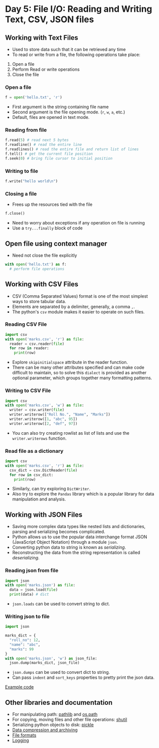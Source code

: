 # Day 5: File I/O: Reading and Writing Text, CSV, JSON files

## Working with Text Files

- Used to store data such that it can be retrieved any time
- To read or write from a file, the following operations take place:
1. Open a file
2. Perform Read or write operations
3. Close the file

### Open a file

```py
f = open('hello.txt', 'r')
```

- First argument is the string containing file name
- Second argument is the file opening mode. (`r`, `w`, `a`, etc.)
- Default, files are opened in text mode.

### Reading from file

```py
f.read(5) # read next 5 bytes
f.readline() # read the entire line
f.readlines() # read the entire file and return list of lines
f.tell() # get the current file position
f.seek(0) # bring file cursor to initial position
```
### Writing to file

```py
f.write("hello world\n")
```

### Closing a file

- Frees up the resources tied with the file

```py
f.close()
```

- Need to worry about exceptions if any operation on file is running
- Use a `try...finally` block of code

## Open file using context manager

- Need not close the file explicitly

```py
with open('hello.txt') as f:
  # perform file operations
```

## Working with CSV Files

- CSV (Comma Separated Values) format is one of the most simplest ways to store tabular data.
- Elements are separated by a delimiter, generally, a comma `,`.
- The python's `csv` module makes it easier to operate on such files.

### Reading CSV File

```py
import csv
with open('marks.csv', 'r') as file:
  reader = csv.reader(file)
  for row in reader:
    print(row)
```

- Explore `skipinitialspace` attribute in the reader function.
- There can be many other attributes specified and can make code difficult to maintain, so to solve this `dialect` is provided as another optional parameter, which groups together many formatting patterns.

### Writing to CSV File

```py
import csv
with open('marks.csv', 'w') as file:
  writer = csv.writer(file)
  writer.writerow(["Roll No.", "Name", "Marks"])
  writer.writerow([1, "abc", 95])
  writer.writerow([2, "def", 97])
```

- You can also try creating rowlist as list of lists and use the `writer.writerows` function.

### Read file as a dictionary

```py
import csv
with open('marks.csv', 'r') as file:
  csv_dict = csv.DictReader(file)
  for row in csv_dict:
    print(row)
```

- Similarly, can try exploring `DictWriter`.
- Also try to explore the `Pandas` library which is a popular library for data manipulation and analysis.

## Working with JSON Files

- Saving more complex data types like nested lists and dictionaries, parsing and serializing becomes complicated.
- Python allows us to use the popular data interchange format JSON (JavaScript Object Notation) through a module `json`.
- Converting python data to string is known as *serializing*.
- Reconstructing the data from the string representation is called *deserializing*.

### Reading json from file

```py
import json
with open('marks.json') as file:
  data = json.load(file)
  print(data) # dict
```

- `json.loads` can be used to convert string to dict.

### Writing json to file

```py
import json

marks_dict = {
  "roll_no": 12,
  "name": "abc",
  "marks": 99
}
with open('marks.json', 'w') as json_file:
  json.dump(marks_dict, json_file)
```

- `json.dumps` can be used to convert dict to string.
- Can pass `indent` and `sort_keys` properties to pretty print the json data.

[Example code](day5/todos.py)

## Other libraries and documentation

- For manipulating path: [pathlib](https://docs.python.org/3/library/pathlib.html) and [os.path](https://docs.python.org/3/library/os.path.html)
- For copying, moving files and other file operations: [shutil](https://docs.python.org/3/library/shutil.html)
- Serializing python objects to disk: [pickle](https://docs.python.org/3/library/pickle.html)
- [Data compression and archiving](https://docs.python.org/3/library/archiving.html)
- [File formats](https://docs.python.org/3/library/fileformats.html)
- [Logging](https://docs.python.org/3/library/logging.html)